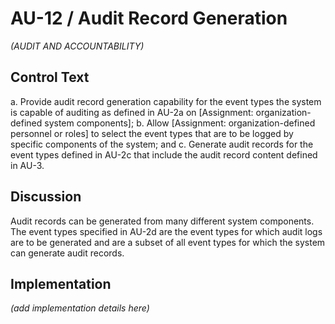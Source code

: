 # AU-12 / Audit Record Generation

_(AUDIT AND ACCOUNTABILITY)_

## Control Text


a. Provide audit record generation capability for the event types the system is capable of auditing as defined in AU-2a on [Assignment: organization-defined system components];
b. Allow [Assignment: organization-defined personnel or roles] to select the event types that are to be logged by specific components of the system; and
c. Generate audit records for the event types defined in AU-2c that include the audit record content defined in AU-3.

## Discussion

Audit records can be generated from many different system components. The event types specified in AU-2d are the event types for which audit logs are to be generated and are a subset of all event types for which the system can generate audit records.

## Implementation

_(add implementation details here)_
